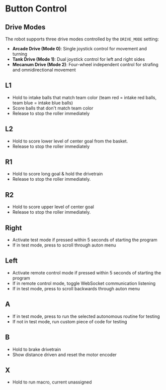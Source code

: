 # Button Control

## Drive Modes
The robot supports three drive modes controlled by the `DRIVE_MODE` setting:
- **Arcade Drive (Mode 0)**: Single joystick control for movement and turning
- **Tank Drive (Mode 1)**: Dual joystick control for left and right sides
- **Mecanum Drive (Mode 2)**: Four-wheel independent control for strafing and omnidirectional movement

## L1
*  Hold to intake balls that match team color (team red = intake red balls, team blue = intake blue balls)
*  Score balls that don't match team color
*  Release to stop the roller immediately

## L2
*  Hold to score lower level of center goal from the basket.
*  Release to stop the roller immediately

## R1
*  Hold to score long goal & hold the drivetrain
*  Release to stop the roller immediately.

## R2
*  Hold to score upper level of center goal 
*  Release to stop the roller immediately.

## Right
*  Activate test mode if pressed within 5 seconds of starting the program
*  If in test mode, press to scroll through auton menu

## Left
*  Activate remote control mode if pressed within 5 seconds of starting the program
*  If in remote control mode, toggle WebSocket communication listening
*  If in test mode, press to scroll backwards through auton menu

## A
*  If in test mode, press to run the selected autonomous routine for testing
*  If not in test mode, run custom piece of code for testing

## B
*  Hold to brake drivetrain
*  Show distance driven and reset the motor encoder

## X
*  Hold to run macro, current unassigned




